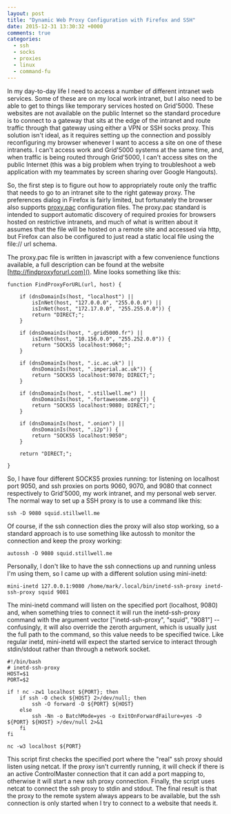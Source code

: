 ```yaml
---
layout: post
title: "Dynamic Web Proxy Configuration with Firefox and SSH"
date: 2015-12-31 13:30:32 +0000
comments: true
categories: 
  - ssh
  - socks
  - proxies
  - linux
  - command-fu
---
```


In my day-to-day life I need to access a number of different intranet web
services. Some of these are on my local work intranet, but I also need to be
able to get to things like temporary services hosted on Grid'5000. These
websites are not available on the public Internet so the standard procedure is
to connect to a gateway that sits at the edge of the intranet and route traffic
through that gateway using either a VPN or SSH socks proxy. This solution isn't
ideal, as it requires setting up the connection and possibly reconfiguring my
browser whenever I want to access a site on one of these intranets. I can't
access work and Grid'5000 systems at the same time, and, when traffic is being
routed through Grid'5000, I can't access sites on the public Internet (this was
a big problem when trying to troubleshoot a web application with my teammates
by screen sharing over Google Hangouts).

<!--more-->

So, the first step is to figure out how to appropriately route only the traffic
that needs to go to an intranet site to the right gateway proxy. The
preferences dialog in Firefox is fairly limited, but fortunately the browser
also supports [proxy.pac](http://findproxyforurl.com/) configuration files. The
proxy.pac standard is intended to support automatic discovery of required
proxies for browsers hosted on restrictive intranets, and much of what is
written about it assumes that the file will be hosted on a remote site and
accessed via http, but Firefox can also be configured to just read a static
local file using the file:// url schema.

The proxy.pac file is written in javascript with a few convenience functions
available, a full description can be found at the website
[http://findproxyforurl.com](). Mine looks something like this:

~~~ {.javascript}
function FindProxyForURL(url, host) {

    if (dnsDomainIs(host, "localhost") ||
        isInNet(host, "127.0.0.0", "255.0.0.0") ||
        isInNet(host, "172.17.0.0", "255.255.0.0")) {
        return "DIRECT;";
    }

    if (dnsDomainIs(host, ".grid5000.fr") || 
        isInNet(host, "10.156.0.0", "255.252.0.0")) {
        return "SOCKS5 localhost:9060;";
    }

    if (dnsDomainIs(host, ".ic.ac.uk") ||
        dnsDomainIs(host, ".imperial.ac.uk")) {
        return "SOCKS5 localhost:9070; DIRECT;";
    }

    if (dnsDomainIs(host, ".stillwell.me") ||
        dnsDomainIs(host, ".fortawesome.org")) {
        return "SOCKS5 localhost:9080; DIRECT;";
    }

    if (dnsDomainIs(host, ".onion") ||
        dnsDomainIs(host, ".i2p")) {
        return "SOCKS5 localhost:9050";
    }

    return "DIRECT;";

}
~~~

So, I have four different SOCKS5 proxies running: tor listening on localhost
port 9050, and ssh proxies on ports 9060, 9070, and 9080 that connect
respectively to Grid'5000, my work intranet, and my personal web server. The
normal way to set up a SSH proxy is to use a command like this:

    ssh -D 9080 squid.stillwell.me

Of course, if the ssh connection dies the proxy will also stop working, so
a standard approach is to use something like autossh to monitor the connection
and keep the proxy working:

    autossh -D 9080 squid.stillwell.me

Personally, I don't like to have the ssh connections up and running unless I'm
using them, so I came up with a different solution using mini-inetd:

    mini-inetd 127.0.0.1:9080 /home/mark/.local/bin/inetd-ssh-proxy inetd-ssh-proxy squid 9081

The mini-inetd command will listen on the specified port (localhost, 9080) and,
when something tries to connect it will run the inetd-ssh-proxy command with
the argument vector ["inetd-ssh-proxy", "squid", "9081"] -- confusingly, it
will also override the zeroth argument, which is usually just the full path to
the command, so this value needs to be specified twice. Like regular inetd,
mini-inetd will expect the started service to interact through stdin/stdout
rather than through a network socket.

~~~ {.bash}
#!/bin/bash
# inetd-ssh-proxy
HOST=$1
PORT=$2

if ! nc -zw1 localhost ${PORT}; then 
    if ssh -O check ${HOST} 2>/dev/null; then
        ssh -O forward -D ${PORT} ${HOST}
    else
        ssh -Nn -o BatchMode=yes -o ExitOnForwardFailure=yes -D ${PORT} ${HOST} >/dev/null 2>&1
    fi
fi

nc -w3 localhost ${PORT}
~~~

This script first checks the specified port where the "real" ssh proxy should
listen using netcat. If the proxy isn't currently running, it will check if
there is an active ControlMaster connection that it can add a port mapping to,
otherwise it will start a new ssh proxy connection. Finally, the script uses
netcat to connect the ssh proxy to stdin and stdout. The final result is that
the proxy to the remote system always appears to be available, but the ssh
connection is only started when I try to connect to a website that needs it.


